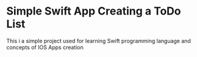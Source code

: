 # Simple Swift App Creating a ToDo List

This i a simple project used for learning Swift programming language and concepts of IOS Apps creation
